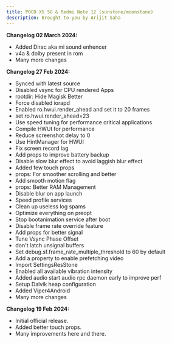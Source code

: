 ```yaml
---
title: POCO X5 5G & Redmi Note 12 (sunstone/moonstone)
description: Brought to you by Arijit Saha
---
```


<b>Changelog 02 March 2024:</b>
- Added Dirac aka mi sound enhencer
- v4a & dolby present in rom
- Many more changes

<b>Changelog 27 Feb 2024:</b>
- Synced with latest source
- Disabled vsync for CPU rendered Apps
- rootdir: Hide Magisk Better
- Force disabled iorapd
- Enabled ro.hwui.render_ahead and set it to 20 frames
- set ro.hwui.render_ahead=23
- Use speed tuning for performance critical applications
- Compile HWUI for performance
- Reduce screenshot delay to 0
- Use HintManager for HWUI
- Fix screen record lag
- Add props to improve battery backup
- Disable slow blur effect to avoid laggish blur effect
- Added few touch props
- props: For smoother scrolling and better
- Add smooth motion flag
- props: Better RAM Management
- Disable blur on app launch
- Speed profile services
- Clean up useless log spams
- Optimize everything on preopt
- Stop bootanimation service after boot
- Disable frame rate override feature
- Add props for better signal
- Tune Vsync Phase Offset
- don't latch unsignal buffers
- Set debug.sf.frame_rate_multiple_threshold to 60 by default
- Add a property to enable prefetching video
- Import SettingsResStone
- Enabled all available vibration intensity
- Added audio start audio rpc daemon early to improve perf
- Setup Dalvik heap configuration
- Added Viper4Android
- Many more changes

<b>Changelog 19 Feb 2024:</b>
- Initial official release.
- Added better touch props.
- Many improvements here and there.
